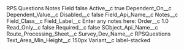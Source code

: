 <?xml version="1.0" encoding="UTF-8"?>
<CustomMetadata xmlns="http://soap.sforce.com/2006/04/metadata" xmlns:xsi="http://www.w3.org/2001/XMLSchema-instance" xmlns:xsd="http://www.w3.org/2001/XMLSchema">
    <label>RPS Questions Notes Field</label>
    <protected>false</protected>
    <values>
        <field>Active__c</field>
        <value xsi:type="xsd:boolean">true</value>
    </values>
    <values>
        <field>Dependent_On__c</field>
        <value xsi:nil="true"/>
    </values>
    <values>
        <field>Dependent_Value__c</field>
        <value xsi:nil="true"/>
    </values>
    <values>
        <field>Disabled__c</field>
        <value xsi:type="xsd:boolean">false</value>
    </values>
    <values>
        <field>Field_Api_Name__c</field>
        <value xsi:type="xsd:string">Notes__c</value>
    </values>
    <values>
        <field>Field_Class__c</field>
        <value xsi:nil="true"/>
    </values>
    <values>
        <field>Field_Label__c</field>
        <value xsi:type="xsd:string">Enter any notes here:</value>
    </values>
    <values>
        <field>Order__c</field>
        <value xsi:type="xsd:double">1.0</value>
    </values>
    <values>
        <field>Read_Only__c</field>
        <value xsi:type="xsd:boolean">false</value>
    </values>
    <values>
        <field>Required__c</field>
        <value xsi:type="xsd:boolean">false</value>
    </values>
    <values>
        <field>SObject_Api_Name__c</field>
        <value xsi:type="xsd:string">Route_Processing_Sheet__c</value>
    </values>
    <values>
        <field>Survey_Dev_Name__c</field>
        <value xsi:type="xsd:string">RPSQuestions</value>
    </values>
    <values>
        <field>Text_Area_Min_Height__c</field>
        <value xsi:type="xsd:string">150px</value>
    </values>
    <values>
        <field>Variant__c</field>
        <value xsi:type="xsd:string">label-stacked</value>
    </values>
</CustomMetadata>
